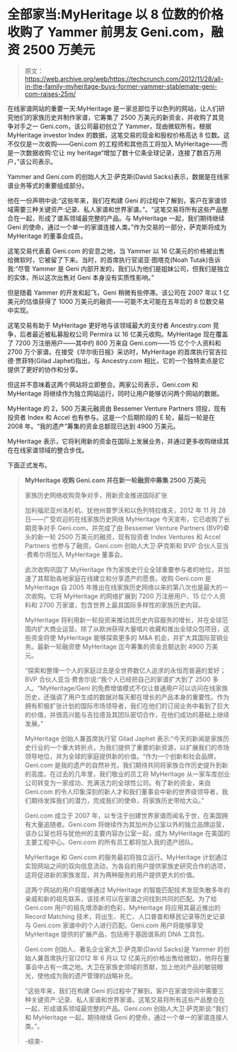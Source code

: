 # 全部家当:MyHeritage 以 8 位数的价格收购了 Yammer 前男友 Geni.com，融资 2500 万美元

> 原文：<https://web.archive.org/web/https://techcrunch.com/2012/11/28/all-in-the-family-myheritage-buys-former-yammer-stablemate-geni-com-raises-25m/>

在线家谱网站的重要一天:MyHeritage 是一家总部位于以色列的网站，让人们研究他们的家族历史并制作家谱，它筹集了 2500 万美元的新资金，并收购了其竞争对手之一 Geni.com，该公司最初创立了 Yammer，现由微软所有。根据 MyHeritage investor Index 的数据，这笔交易的现金和股权价格高达 8 位数。这不仅仅是一次收购——Geni.com 的工程师和其他员工将加入 MyHeritage——而是一次数据收购:它让 my heritage“增加了数十亿条全球记录，连接了数百万用户，”该公司表示。

Yammer and Geni.com 的创始人大卫·萨克斯(David Sacks)表示，数据是在线家谱业务等式的重要组成部分。

他在一份声明中说:“这些年来，我们在构建 Geni 的过程中了解到，客户在家谱领域需要三种关键资产:记录、私人家谱和世界家谱。”。“这笔交易将所有这些产品整合在一起，形成了谱系领域最完整的产品。与 MyHeritage 一起，我们期待继续 Geni 的使命，通过一个单一的家谱连接人类。”作为交易的一部分，萨克斯将成为 MyHeritage 的董事会成员。

这笔交易代表着 Geni.com 的安息之地，当 Yammer 以 16 亿美元的价格被出售给微软时，它被留了下来。当时，的首席执行官诺亚·图塔克(Noah Tutak)告诉我:“尽管 Yammer 是 Geni 内部开发的，我们认为他们是姐妹公司，但我们是独立的实体，所以这次出售对 Geni 本身没有实质性影响。”

但是随着 Yammer 的开发和起飞，Geni 稍微有些停滞。该公司在 2007 年以 1 亿美元的估值获得了 1000 万美元的融资——可能不太可能在五年后的 8 位数交易中实现。

这笔交易有助于 MyHeritage 更好地与该领域最大的支付者 Ancestry.com 竞争，后者最近被私募股权公司 Permira 以 16 亿美元收购。MyHeritage 现在覆盖了 7200 万注册用户——其中约 800 万来自 Geni.com——15 亿个个人资料和 2700 万个家谱。在接受《华尔街日报》采访时，MyHeritage 的首席执行官吉拉德·贾菲特(Gilad Japhet)指出，与 Ancestry.com 相比，它的一个独特卖点是它提供了更好的协作和分享。

但这并不意味着这两个网站将立即整合。两家公司表示，Geni.com 和 MyHeritage 将继续作为独立网站运行，同时让用户能够访问两个网站的数据。

MyHeritage 的 2，500 万美元融资由 Bessemer Venture Partners 领投，现有投资者 Index 和 Accel 也有参与。这是一个后期阶段的 E 轮，最后一轮是在 2008 年。“我的遗产”筹集的资金总额现已达到 4900 万美元。

MyHeritage 表示，它将利用新的资金在国际上发展业务，并通过更多收购继续其在在线家谱领域的整合步伐。

下面正式发布。

> **MyHeritage 收购 Geni.com 并在新一轮融资中筹集 2500 万美元**
> 
> 家族历史网络收购竞争对手，用新资金推进国际扩张
> 
> 加利福尼亚州洛杉机、犹他州普罗沃和以色列特拉维夫，2012 年 11 月 28 日——广受欢迎的在线家族历史网络 MyHeritage 今天宣布，它已收购了长期竞争对手 Geni.com，并完成了由 Bessemer Venture Partners (BVP)牵头的新一轮 2500 万美元的融资，现有投资者 Index Ventures 和 Accel Partners 也参与了融资。Geni.com 创始人大卫·萨克斯和 BVP 合伙人亚当·费希尔将加入 MyHeritage 董事会。
> 
> 此次收购巩固了 MyHeritage 作为家族史行业全球重要参与者的地位，并加速了其帮助各地家庭在线建立和分享遗产的愿景。收购 Geni.com 是 MyHeritage 自 2005 年推出在线家族历史网络以来的第八次也是最大的一次收购。它将 MyHeritage 的网络扩展到 7200 万注册用户、15 亿个人资料和 2700 万家谱，包含世界上最具国际多样性的家族历史内容。
> 
> MyHeritage 将利用新一轮投资来推动其历史内容服务的增长，并在全球范围内扩大商业运营。除了从欧洲获得大量唱片收藏和推出全球众包项目，这些资金将使 MyHeritage 能够探索更多的 M&A 机会，并扩大其国际营销业务。最新一轮融资使 MyHeritage 迄今筹集的资金总额达到 4900 万美元。
> 
> “探索和整理一个人的家庭过去是全世界数亿人追求的永恒而普遍的爱好；BVP 合伙人亚当·费舍尔说:“我个人已经把自己的家谱扩大到了 2500 多人。“MyHeritage/Geni 的免费增值模式不仅让普通用户可以访问在线家族历史，还强调了用户生成的数据对每天都在增长的产品本身的重要性。作为拥有积极扩张计划的国际市场领导者，我们在他们的订阅业务中看到了巨大的价值，并很高兴能与吉拉德及其团队密切合作，在他们成功的基础上继续发展。”
> 
> MyHeritage 创始人兼首席执行官 Gilad Japhet 表示:“今天的新闻是家族历史行业的一个重大转折点，为我们提供了重要的新资源，以扩展我们的市场领导地位，并为全球的家庭提供新的价值。“作为一个创新和社会品牌，Geni.com 是我的遗产的自然补充，我们期待共同将家族合作历史提升到新的高度。在过去的几年里，我们敬业的员工将 MyHeritage 从一家车库创业公司转变为一家成功、充满活力的全球性公司。有了新的资金，来自 Geni.com 的令人印象深刻的新人才和我们董事会中新的世界级领导者，我们期待发挥我们的潜力，完成我们的使命，将家族历史带给大众。”
> 
> Geni.com 成立于 2007 年，以专注于创建世界家谱而闻名于世，在美国拥有大量追随者。Geni.com 将继续作为其加州办公室以外的独立品牌运营，该办公室也将与犹他州的主要内容办公室一起，成为 MyHeritage 在美国的主要工程中心。Geni.com 的所有员工都将加入我的遗产团队。
> 
> MyHeritage 和 Geni.com 的服务最初将独立运行。MyHeritage 计划通过实现网站之间的双向信息流动，为各自的用户提供家族史研究合作的选项，这将促进新的家族发现，并为两种服务的用户提供更大的价值。
> 
> 这两个网站的用户将能够通过 MyHeritage 的智能匹配技术发现失散多年的亲戚和新的祖先联系，该技术可以在家谱之间找到共同的匹配。为了给 Geni.com 用户的祖先增添新的色彩，MyHeritage 将应用其最近推出的 Record Matching 技术，将出生、死亡、人口普查和移民记录等历史记录与 Geni.com 家谱中的个人进行匹配。Geni.com 用户将能够享受 MyHeritage 提供的扩展产品，包括用于基因谱系的 DNA 工具包。
> 
> Geni.com 创始人、著名企业家大卫·萨克斯(David Sacks)是 Yammer 的创始人兼首席执行官(2012 年 6 月以 12 亿美元的价格出售给微软)，他将在董事会中占有一席之地。大卫在家族史领域的贡献，加上他对产品的敏锐眼光，使他成为我的遗产管理的战略补充。
> 
> “这些年来，我们在构建 Geni 的过程中了解到，客户在家谱空间中需要三种关键资产:记录、私人家谱和世界家谱。这笔交易将所有这些产品整合在一起，形成谱系领域最完整的产品。Geni.com 创始人大卫·萨克斯说:“我们和 MyHeritage 一起，期待继续 Geni 的使命，通过一个单一的家谱连接人类。”。
> 
> -结束-